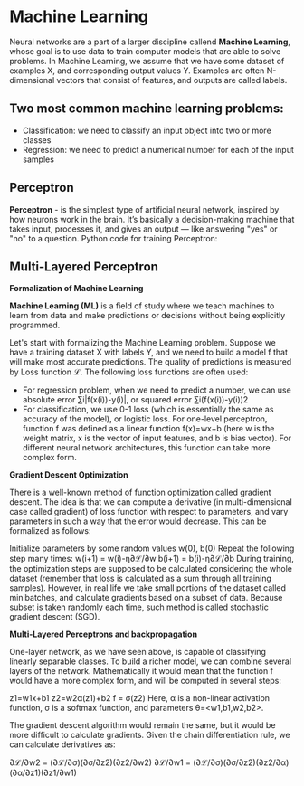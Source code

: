 # Machine Learning

Neural networks are a part of a larger discipline callend **Machine Learning**, whose goal is to use data to train computer models that are able to solve problems.
In Machine Learning, we assume that we have some dataset of examples X, and corresponding output values Y. Examples are often N-dimensional vectors that consist of features, and outputs are called labels.

## Two most common machine learning problems:
  - Classification: we need to classify an input object into two or more classes
  - Regression: we need to predict a numerical number for each of the input samples


## Perceptron

**Perceptron** - is the simplest type of artificial neural network, inspired by how neurons work in the brain. It’s basically a decision-making machine that takes input, processes it, and gives an output — like answering "yes" or "no" to a question.
Python code for training Perceptron:

## Multi-Layered Perceptron

**Formalization of Machine Learning**

**Machine Learning (ML)** is a field of study where we teach machines to learn from data and make predictions or decisions without being explicitly programmed.

Let's start with formalizing the Machine Learning problem. Suppose we have a training dataset X with labels Y, and we need to build a model f that will make most accurate predictions. The quality of predictions is measured by Loss function ℒ. The following loss functions are often used:

 - For regression problem, when we need to predict a number, we can use absolute error ∑i|f(x(i))-y(i)|, or squared error ∑i(f(x(i))-y(i))2
 - For classification, we use 0-1 loss (which is essentially the same as accuracy of the model), or logistic loss.
For one-level perceptron, function f was defined as a linear function f(x)=wx+b (here w is the weight matrix, x is the vector of input features, and b is bias vector). For different neural network architectures, this function can take more complex form.

**Gradient Descent Optimization**

There is a well-known method of function optimization called gradient descent. The idea is that we can compute a derivative (in multi-dimensional case called gradient) of loss function with respect to parameters, and vary parameters in such a way that the error would decrease. This can be formalized as follows:

Initialize parameters by some random values w(0), b(0)
Repeat the following step many times:
w(i+1) = w(i)-η∂ℒ/∂w
b(i+1) = b(i)-η∂ℒ/∂b
During training, the optimization steps are supposed to be calculated considering the whole dataset (remember that loss is calculated as a sum through all training samples). However, in real life we take small portions of the dataset called minibatches, and calculate gradients based on a subset of data. Because subset is taken randomly each time, such method is called stochastic gradient descent (SGD).

**Multi-Layered Perceptrons and backpropagation**

One-layer network, as we have seen above, is capable of classifying linearly separable classes. To build a richer model, we can combine several layers of the network. Mathematically it would mean that the function f would have a more complex form, and will be computed in several steps:

z1=w1x+b1
z2=w2α(z1)+b2
f = σ(z2)
Here, α is a non-linear activation function, σ is a softmax function, and parameters θ=<w1,b1,w2,b2>.

The gradient descent algorithm would remain the same, but it would be more difficult to calculate gradients. Given the chain differentiation rule, we can calculate derivatives as:

∂ℒ/∂w2 = (∂ℒ/∂σ)(∂σ/∂z2)(∂z2/∂w2)
∂ℒ/∂w1 = (∂ℒ/∂σ)(∂σ/∂z2)(∂z2/∂α)(∂α/∂z1)(∂z1/∂w1)

